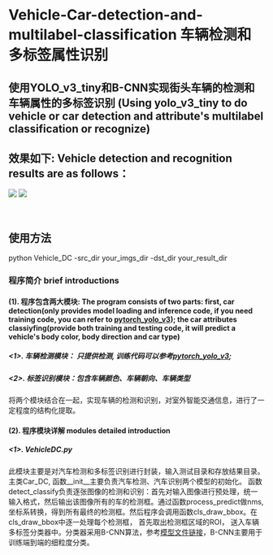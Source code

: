 # Vehicle-Car-detection-and-multilabel-classification 车辆检测和多标签属性识别
## 使用YOLO_v3_tiny和B-CNN实现街头车辆的检测和车辆属性的多标签识别 (Using yolo_v3_tiny to do vehicle or car detection and attribute's multilabel classification or recognize)

## 效果如下: Vehicle detection and recognition results are as follows： </br>
![](https://github.com/CaptainEven/Vehicle-Car-detection-and-multilabel-classification/blob/master/test_result/test_5.jpg)
![](https://github.com/CaptainEven/Vehicle-Car-detection-and-multilabel-classification/blob/master/test_result/test_17.jpg)

</br>

## 使用方法
python Vehicle_DC -src_dir your_imgs_dir -dst_dir your_result_dir

### 程序简介 brief introductions
#### (1). 程序包含两大模块:  The program consists of two parts: first, car detection(only provides model loading and inference code, if you need training code, you can refer to [pytorch_yolo_v3](https://github.com/eriklindernoren/PyTorch-YOLOv3#train)); the car attributes classiyfing(provide both training and testing code, it will predict a vehicle's body color, body direction and car type)
##### <1>. 车辆检测模块： 只提供检测, 训练代码可以参考[pytorch_yolo_v3](https://github.com/eriklindernoren/PyTorch-YOLOv3#train); </br>
##### <2>. 标签识别模块：包含车辆颜色、车辆朝向、车辆类型
将两个模块结合在一起，实现车辆的检测和识别，对室外智能交通信息，进行了一定程度的结构化提取。
#### (2). 程序模块详解 modules detailed introduction </br>
##### <1>. VehicleDC.py </br>
此模块主要是对汽车检测和多标签识别进行封装，输入测试目录和存放结果目录。主类Car_DC, 函数__init__主要负责汽车检测、汽车识别两个模型的初始化。
函数detect_classify负责逐张图像的检测和识别：首先对输入图像进行预处理，统一输入格式，然后输出该图像所有的车的检测框。通过函数process_predict做nms, 
坐标系转换，得到所有最终的检测框。然后程序会调用函数cls_draw_bbox。在cls_draw_bbox中逐一处理每个检测框， 首先取出检测框区域的ROI， 送入车辆多标签分类器中。分类器采用B-CNN算法，参考[模型文件链接](https://arxiv.org/pdf/1709.09890.pdf)，B-CNN主要用于训练端到端的细粒度分类。


